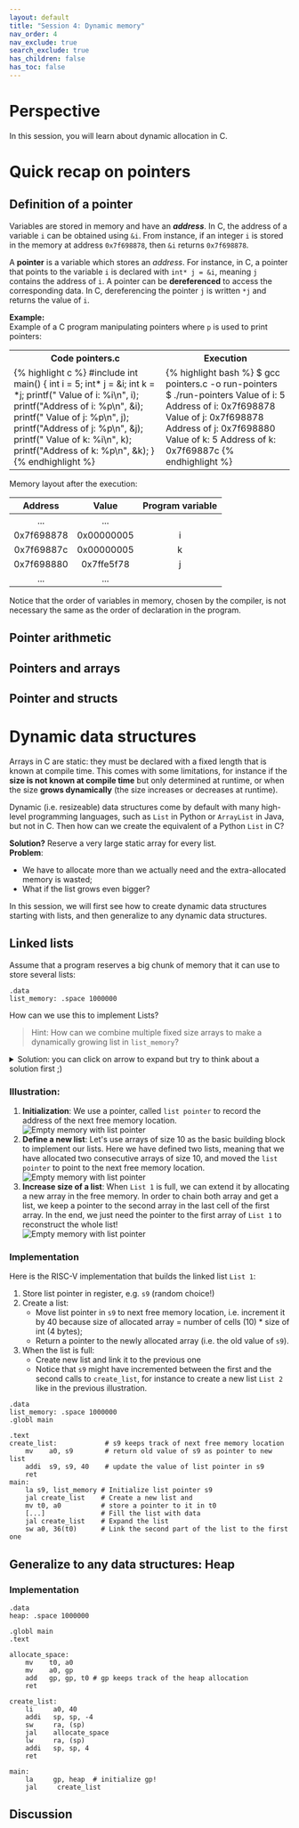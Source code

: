 ```yaml
---
layout: default
title: "Session 4: Dynamic memory"
nav_order: 4
nav_exclude: true
search_exclude: true
has_children: false
has_toc: false
---
```


# Perspective

In this session, you will learn about dynamic allocation in C.

# Quick recap on pointers
## Definition of a pointer
Variables are stored in memory and have an ***address***. In C, the address of a
variable `i` can be obtained using `&i`. From instance, if an integer `i` is
stored in the memory at address `0x7f698878`, then `&i` returns `0x7f698878`.

A **pointer** is a variable which stores an *address*. For instance, in C, a
pointer that points to the variable `i` is declared with `int* j = &i`, meaning
`j` contains the address of `i`. A pointer can be **dereferenced** to access the
corresponding data. In C, dereferencing the pointer `j` is written `*j` and
returns the value of `i`.

**Example:**  
Example of a C program manipulating pointers where `p` is used  to print pointers:
<table>
<tr>
<th>Code pointers.c</th>
<th>Execution</th>
</tr>
<tr>
<td>
{% highlight c %}
#include <stdio.h>
int main() {
   int i = 5;
   int* j = &i;
   int k = *j;
   printf("  Value of i: %i\n", i);
   printf("Address of i: %p\n", &i);
   printf("  Value of j: %p\n", j);
   printf("Address of j: %p\n", &j);
   printf("  Value of k: %i\n", k);
   printf("Address of k: %p\n", &k);
}
{% endhighlight %}
</td>
<td>
{% highlight bash %}
$ gcc pointers.c -o run-pointers
$ ./run-pointers
  Value of i: 5
Address of i: 0x7f698878
  Value of j: 0x7f698878
Address of j: 0x7f698880
  Value of k: 5
Address of k: 0x7f69887c
{% endhighlight %}
</td>
</tr>
</table>

Memory layout after the execution:

| Address    | Value      | Program variable |
|:----------:|:----------:|:----------------:|
| ...        | ...        |                  |
| 0x7f698878 | 0x00000005 | i                |
| 0x7f69887c | 0x00000005 | k                |
| 0x7f698880 | 0x7ffe5f78 | j                |
| ...        | ...        |                  |

Notice that the order of variables in memory, chosen by the compiler, is not
necessary the same as the order of declaration in the program.

## Pointer arithmetic

## Pointers and arrays

## Pointer and structs

# Dynamic data structures
Arrays in C are static: they must be declared with a fixed length that is known
at compile time. This comes with some limitations, for instance if the **size is
not known at compile time** but only determined at runtime, or when the size
**grows dynamically** (the size increases or decreases at runtime).

Dynamic (i.e. resizeable) data structures come by default with many high-level
programming languages, such as `List` in Python or `ArrayList` in Java, but not
in C. Then how can we create the equivalent of a Python `List` in C?

**Solution?** Reserve a very large static array for every list.  
**Problem**:
- We have to allocate more than we actually need and the extra-allocated memory
  is wasted;
- What if the list grows even bigger?

In this session, we will first see how to create dynamic data structures
starting with lists, and then generalize to any dynamic data structures.

## Linked lists
Assume that a program reserves a big chunk of memory that it can use to store several lists:
``` armasm
.data
list_memory: .space 1000000
```
How can we use this to implement Lists?

> Hint: How can we combine multiple fixed size arrays to make a dynamically
> growing list in `list_memory`?

<details>
  <summary>Solution: you can click on arrow to expand but try to think about a solution first ;)</summary>
  <blockquote>
  A list can be implemented as a set of static arrays chained together using pointers. When the list is full, just create a new array and chain it with the previous one! This is called a linked list.
  </blockquote>
</details>

### Illustration:
1. **Initialization**: We use a pointer, called `list pointer` to record the
address of the next free memory location.  
![Empty memory with list pointer](/exercises/img/list1.png)  
2. **Define a new list**: Let's use arrays of size 10 as the basic building
   block to implement our lists. Here we have defined two lists, meaning that we
   have allocated two consecutive arrays of size 10, and moved the `list pointer`
   to point to the next free memory location.  
![Empty memory with list pointer](/exercises/img/list2.png)  
3. **Increase size of a list**: When `List 1` is full, we can extend it by
   allocating a new array in the free memory. In order to chain both array and
   get a list, we keep a pointer to the second array in the last cell of the
   first array. In the end, we just need the pointer to the first array of `List
   1` to reconstruct the whole list!  
![Empty memory with list pointer](/exercises/img/list3.png)


### Implementation
Here is the RISC-V implementation that builds the linked list `List 1`:
1. Store list pointer in register, e.g. `s9` (random choice!)
2. Create a list:
   - Move list pointer in `s9` to next free memory location, i.e. increment it
     by 40 because size of allocated array = number of cells (10) * size of int
     (4 bytes);
   - Return a pointer to the newly allocated array (i.e. the old value of `s9`).
3. When the list is full:
   - Create new list and link it to the previous one
   - Notice that `s9` might have incremented between the first and the second
     calls to `create_list`, for instance to create a new list `List 2` like in
     the previous illustration.

``` armasm
.data
list_memory: .space 1000000
.globl main

.text
create_list:            # s9 keeps track of next free memory location
    mv    a0, s9        # return old value of s9 as pointer to new list
    addi  s9, s9, 40    # update the value of list pointer in s9
    ret
main:
    la s9, list_memory # Initialize list pointer s9
    jal create_list    # Create a new list and 
    mv t0, a0          # store a pointer to it in t0
    [...]              # Fill the list with data
    jal create_list    # Expand the list
    sw a0, 36(t0)      # Link the second part of the list to the first one
```

## Generalize to any data structures: Heap


### Implementation
``` armasm
.data
heap: .space 1000000

.globl main
.text

allocate_space:
    mv    t0, a0
    mv    a0, gp
    add   gp, gp, t0 # gp keeps track of the heap allocation
    ret

create_list:
    li     a0, 40
    addi   sp, sp, -4
    sw     ra, (sp)
    jal    allocate_space
    lw     ra, (sp)
    addi   sp, sp, 4
    ret

main:
    la     gp, heap  # initialize gp!
    jal     create_list
```


## Discussion

<!-- ### Exercise 0 (new) -->

<!-- Write a C program that asks the user for an integer value and prints out the square -->
<!-- of this value. -->

<!-- #### Solution -->

<!-- ```c -->
<!-- #include <stdio.h> -->

<!-- int main(void) { -->
<!--     int n; -->
<!--     printf("Your number: "); -->
<!--     scanf("%d", &n); -->
<!--     int square = n * n; -->
<!--     printf("The square of %d is %d\n", n, square); -->
<!--     return 0; -->
<!-- } -->
<!-- ``` -->
